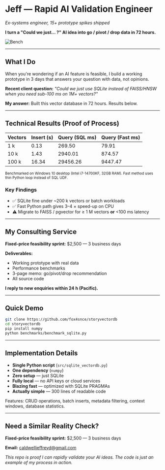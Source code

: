 # Jeff — Rapid AI Validation Engineer
*Ex-systems engineer, 15+ prototype spikes shipped*

**I turn a "Could we just… ?" AI idea into go / pivot / drop data in 72 hours.**

![Bench](https://img.shields.io/badge/bench-pass-brightgreen)

---

## What I Do

When you're wondering if an AI feature is feasible, I build a working prototype in 3 days that answers your question with data, not opinions.

**Recent client question:** *"Could we just use SQLite instead of FAISS/HNSW when you need sub-100 ms on 1M+ vectors?"*

**My answer:** Built this vector database in 72 hours. Results below.

---

## Technical Results (Proof of Process)

| Vectors | Insert (s) | Query (SQL ms) | Query (Fast ms) |
|---------|------------|----------------|-----------------|
| 1 k     | 0.13       | 269.50         | 79.91          |
| 10 k    | 1.43       | 2940.01        | 874.57         |
| 100 k   | 16.34      | 29456.26       | 9447.47        |

<sub>Benchmarked on Windows 10 desktop (Intel i7-14700KF, 32GB RAM). Fast method uses thin Python loop instead of SQL UDF.</sub>

### Key Findings

- ✅ SQLite fine under ~200 k vectors or batch workloads
- ✅ Fast Python path gives 3–4 × speed-up on CPU
- ⚠️ Migrate to FAISS / pgvector for ≥ 1 M vectors **or** <100 ms latency

---

## My Consulting Service

**Fixed-price feasibility sprint:** $2,500 — 3 business days

**Deliverables:**
- Working prototype with real data
- Performance benchmarks
- 3-page memo: go/pivot/drop recommendation
- All source code

**I reply to new enquiries within 24 h (Pacific).**

---

## Quick Demo

```bash
git clone https://github.com/fox4snce/storyvectordb
cd storyvectordb
pip install numpy
python benchmarks/benchmark_sqlite.py
```

---

## Implementation Details

- **Single Python script** (`src/sqlite_vectordb.py`)
- **One dependency** (`numpy`)
- **Zero setup** — just SQLite
- **Fully local** — no API keys or cloud services
- **Blazing fast** — optimized with SQLite PRAGMAs
- **Actually simple** — 300 lines of readable code

Features: CRUD operations, batch inserts, metadata filtering, context windows, database statistics.

---

## Need a Similar Reality Check?

**Fixed-price feasibility sprint:** $2,500 — 3 business days

**Email:** [caldwelljeffreyd@gmail.com](mailto:caldwelljeffreyd@gmail.com)

*This repo is proof I can rapidly validate your AI ideas. The code is just an example of my process in action.*